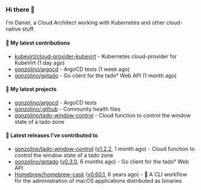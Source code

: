 ### Hi there 👋

I'm Daniel, a Cloud Architect working with Kubernetes and other cloud-native stuff.

#### 👷 My latest contributions

- [kubevirt/cloud-provider-kubevirt](https://github.com/kubevirt/cloud-provider-kubevirt) - Kubernetes cloud-provider for KubeVirt (1 day ago)
- [gonzolino/argocd](https://github.com/gonzolino/argocd) - ArgoCD tests (1 week ago)
- [gonzolino/gotado](https://github.com/gonzolino/gotado) - Go client for the tado° Web API (1 month ago)

#### 🌱 My latest projects

- [gonzolino/argocd](https://github.com/gonzolino/argocd) - ArgoCD tests
- [gonzolino/.github](https://github.com/gonzolino/.github) - Community health files
- [gonzolino/tado-window-control](https://github.com/gonzolino/tado-window-control) - Cloud function to control the window state of a tado zone

#### 🔭 Latest releases I've contributed to

- [gonzolino/tado-window-control](https://github.com/gonzolino/tado-window-control) ([v1.2.2](https://github.com/gonzolino/tado-window-control/releases/tag/v1.2.2), 1 month ago) - Cloud function to control the window state of a tado zone
- [gonzolino/gotado](https://github.com/gonzolino/gotado) ([v0.3.0](https://github.com/gonzolino/gotado/releases/tag/v0.3.0), 6 months ago) - Go client for the tado° Web API
- [Homebrew/homebrew-cask](https://github.com/Homebrew/homebrew-cask) ([v0.60.1](https://github.com/Homebrew/homebrew-cask/releases/tag/v0.60.1), 6 years ago) - 🍻 A CLI workflow for the administration of macOS applications distributed as binaries
